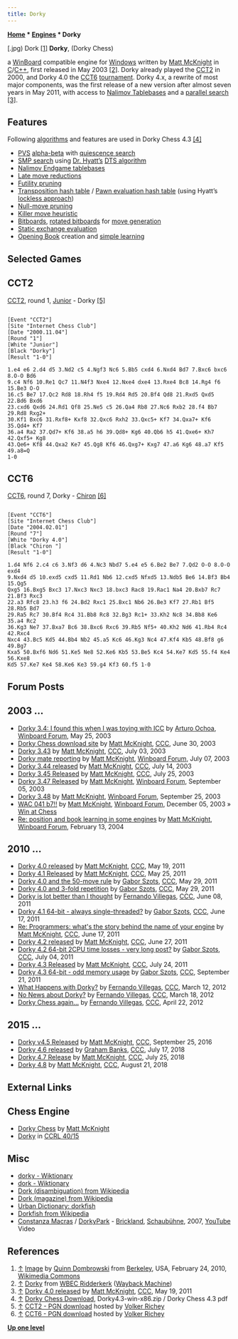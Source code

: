 ```yaml
---
title: Dorky
---
```

**[Home](Home "Home") * [Engines](Engines "Engines") * Dorky**

\[.jpg) Dork <a id="cite-note-1" href="#cite-ref-1">[1]</a>
**Dorky**, (Dorky Chess)

a [WinBoard](WinBoard "WinBoard") compatible engine for [Windows](Windows "Windows") written by [Matt McKnight](Matt_McKnight "Matt McKnight") in [C](C "C")/[C++](Cpp "Cpp"),
first released in May 2003 <a id="cite-note-2" href="#cite-ref-2">[2]</a>.
Dorky already played the [CCT2](CCT2 "CCT2") in 2000, and Dorky 4.0 the [CCT6](CCT6 "CCT6") [tournament](CCT_Tournaments "CCT Tournaments").
Dorky 4.x, a rewrite of most major components, was the first release of a new version after almost seven years in May 2011,
with access to [Nalimov Tablebases](Nalimov_Tablebases "Nalimov Tablebases") and a [parallel search](Parallel_Search "Parallel Search")
<a id="cite-note-3" href="#cite-ref-3">[3]</a>.

## Features

Following [algorithms](Algorithms "Algorithms") and features are used in Dorky Chess 4.3
<a id="cite-note-4" href="#cite-ref-4">[4]</a>

- [PVS](Principal_Variation_Search "Principal Variation Search") [alpha-beta](Alpha-Beta "Alpha-Beta") with [quiescence search](Quiescence_Search "Quiescence Search")
- [SMP search](Parallel_Search "Parallel Search") using [Dr. Hyatt’s](Robert_Hyatt "Robert Hyatt") [DTS algorithm](Dynamic_Tree_Splitting "Dynamic Tree Splitting")
- [Nalimov Endgame tablebases](Nalimov_Tablebases "Nalimov Tablebases")
- [Late move reductions](Late_Move_Reductions "Late Move Reductions")
- [Futility pruning](Futility_Pruning "Futility Pruning")
- [Transposition hash table](Transposition_Table "Transposition Table") / [Pawn evaluation hash table](Pawn_Hash_Table "Pawn Hash Table") (using Hyatt’s [lockless approach](Shared_Hash_Table#Lockless "Shared Hash Table"))
- [Null-move pruning](Null_Move_Pruning "Null Move Pruning")
- [Killer move heuristic](Killer_Heuristic "Killer Heuristic")
- [Bitboards](Bitboards "Bitboards"), [rotated bitboards](Rotated_Bitboards "Rotated Bitboards") for [move generation](Move_Generation "Move Generation")
- [Static exchange evaluation](Static_Exchange_Evaluation "Static Exchange Evaluation")
- [Opening Book](Opening_Book "Opening Book") creation and [simple learning](Book_Learning "Book Learning")

## Selected Games

## CCT2

[CCT2](CCT2 "CCT2"), round 1, [Junior](Junior "Junior") - Dorky <a id="cite-note-5" href="#cite-ref-5">[5]</a>

```

[Event "CCT2"]
[Site "Internet Chess Club"]
[Date "2000.11.04"]
[Round "1"]
[White "Junior"]
[Black "Dorky"]
[Result "1-0"]

1.e4 e6 2.d4 d5 3.Nd2 c5 4.Ngf3 Nc6 5.Bb5 cxd4 6.Nxd4 Bd7 7.Bxc6 bxc6 8.O-O Bd6 
9.c4 Nf6 10.Re1 Qc7 11.N4f3 Nxe4 12.Nxe4 dxe4 13.Rxe4 Bc8 14.Rg4 f6 15.Be3 O-O 
16.c5 Be7 17.Qc2 Rd8 18.Rh4 f5 19.Rd4 Rd5 20.Bf4 Qd8 21.Rxd5 Qxd5 22.Bd6 Bxd6 
23.cxd6 Qxd6 24.Rd1 Qf8 25.Ne5 c5 26.Qa4 Rb8 27.Nc6 Rxb2 28.f4 Bb7 29.Rd8 Rxg2+ 
30.Kf1 Bxc6 31.Rxf8+ Kxf8 32.Qxc6 Rxh2 33.Qxc5+ Kf7 34.Qxa7+ Kf6 35.Qd4+ Kf7 
36.a4 Ra2 37.Qd7+ Kf6 38.a5 h6 39.Qd8+ Kg6 40.Qb6 h5 41.Qxe6+ Kh7 42.Qxf5+ Kg8 
43.Qe6+ Kf8 44.Qxa2 Ke7 45.Qg8 Kf6 46.Qxg7+ Kxg7 47.a6 Kg6 48.a7 Kf5 49.a8=Q
1-0

```

## CCT6

[CCT6](CCT6 "CCT6"), round 7, Dorky - [Chiron](Chiron "Chiron") <a id="cite-note-6" href="#cite-ref-6">[6]</a>

```

[Event "CCT6"]
[Site "Internet Chess Club"]
[Date "2004.02.01"]
[Round "7"]
[White "Dorky 4.0"]
[Black "Chiron "]
[Result "1-0"]

1.d4 Nf6 2.c4 c6 3.Nf3 d6 4.Nc3 Nbd7 5.e4 e5 6.Be2 Be7 7.Qd2 O-O 8.O-O exd4 
9.Nxd4 d5 10.exd5 cxd5 11.Rd1 Nb6 12.cxd5 Nfxd5 13.Ndb5 Be6 14.Bf3 Bb4 15.Qg5 
Qxg5 16.Bxg5 Bxc3 17.Nxc3 Nxc3 18.bxc3 Rac8 19.Rac1 Na4 20.Bxb7 Rc7 21.Bf3 Rxc3 
22.a3 Rfc8 23.h3 f6 24.Bd2 Rxc1 25.Bxc1 Nb6 26.Be3 Kf7 27.Rb1 Bf5 28.Rb5 Bd7 
29.Ra5 Rc7 30.Bf4 Rc4 31.Bb8 Rc8 32.Bg3 Rc1+ 33.Kh2 Nc8 34.Bb8 Ke6 35.a4 Rc2 
36.Kg3 Ne7 37.Bxa7 Bc6 38.Bxc6 Rxc6 39.Rb5 Nf5+ 40.Kh2 Nd6 41.Rb4 Rc4 42.Rxc4 
Nxc4 43.Bc5 Kd5 44.Bb4 Nb2 45.a5 Kc6 46.Kg3 Nc4 47.Kf4 Kb5 48.Bf8 g6 49.Bg7 
Kxa5 50.Bxf6 Nd6 51.Ke5 Ne8 52.Ke6 Kb5 53.Be5 Kc4 54.Ke7 Kd5 55.f4 Ke4 56.Kxe8 
Kd5 57.Ke7 Ke4 58.Ke6 Ke3 59.g4 Kf3 60.f5 1-0

```

## Forum Posts

## 2003 ...

- [Dorky 3.4: I found this when I was toying with ICC](http://www.open-aurec.com/wbforum/viewtopic.php?f=18&t=42742) by [Arturo Ochoa](Arturo_Ochoa "Arturo Ochoa"), [Winboard Forum](Computer_Chess_Forums "Computer Chess Forums"), May 25, 2003
- [Dorky Chess download site](https://www.stmintz.com/ccc/index.php?id=303923) by [Matt McKnight](Matt_McKnight "Matt McKnight"), [CCC](CCC "CCC"), June 30, 2003
- [Dorky 3.43](https://www.stmintz.com/ccc/index.php?id=304559) by [Matt McKnight](Matt_McKnight "Matt McKnight"), [CCC](CCC "CCC"), July 03, 2003
- [Dorky mate reporting](http://www.open-aurec.com/wbforum/viewtopic.php?f=18&t=43289) by [Matt McKnight](Matt_McKnight "Matt McKnight"), [Winboard Forum](Computer_Chess_Forums "Computer Chess Forums"), July 07, 2003
- [Dorky 3.44 released](https://www.stmintz.com/ccc/index.php?id=306467) by [Matt McKnight](Matt_McKnight "Matt McKnight"), [CCC](CCC "CCC"), July 14, 2003
- [Dorky 3.45 Released](https://www.stmintz.com/ccc/index.php?id=308070) by [Matt McKnight](Matt_McKnight "Matt McKnight"), [CCC](CCC "CCC"), July 25, 2003
- [Dorky 3.47 Released](http://www.open-aurec.com/wbforum/viewtopic.php?f=18&t=43988) by [Matt McKnight](Matt_McKnight "Matt McKnight"), [Winboard Forum](Computer_Chess_Forums "Computer Chess Forums"), September 05, 2003
- [Dorky 3.48](http://www.open-aurec.com/wbforum/viewtopic.php?f=18&t=44272) by [Matt McKnight](Matt_McKnight "Matt McKnight"), [Winboard Forum](Computer_Chess_Forums "Computer Chess Forums"), September 25, 2003
- [WAC 041 b7!!](http://www.open-aurec.com/wbforum/viewtopic.php?f=18&t=45460) by [Matt McKnight](Matt_McKnight "Matt McKnight"), [Winboard Forum](Computer_Chess_Forums "Computer Chess Forums"), December 05, 2003 » [Win at Chess](Win_at_Chess "Win at Chess")
- [Re: position and book learning in some engines](http://www.open-aurec.com/wbforum/viewtopic.php?f=18&t=46471&start=1) by [Matt McKnight](Matt_McKnight "Matt McKnight"), [Winboard Forum](Computer_Chess_Forums "Computer Chess Forums"), February 13, 2004

## 2010 ...

- [Dorky 4.0 released](http://www.talkchess.com/forum/viewtopic.php?t=39116) by [Matt McKnight](Matt_McKnight "Matt McKnight"), [CCC](CCC "CCC"), May 19, 2011
- [Dorky 4.1 Released](http://www.talkchess.com/forum/viewtopic.php?t=39167) by [Matt McKnight](Matt_McKnight "Matt McKnight"), [CCC](CCC "CCC"), May 25, 2011
- [Dorky 4.0 and the 50-move rule](http://www.talkchess.com/forum/viewtopic.php?t=39226) by [Gabor Szots](Gabor_Szots "Gabor Szots"), [CCC](CCC "CCC"), May 29, 2011
- [Dorky 4.0 and 3-fold repetition](http://www.talkchess.com/forum/viewtopic.php?t=39228) by [Gabor Szots](Gabor_Szots "Gabor Szots"), [CCC](CCC "CCC"), May 29, 2011
- [Dorky is lot better than I thought](http://www.talkchess.com/forum/viewtopic.php?t=39312) by [Fernando Villegas](Fernando_Villegas "Fernando Villegas"), [CCC](CCC "CCC"), June 08, 2011
- [Dorky 4.1 64-bit - always single-threaded?](http://www.talkchess.com/forum/viewtopic.php?t=39405) by [Gabor Szots](Gabor_Szots "Gabor Szots"), [CCC](CCC "CCC"), June 17, 2011
- [Re: Programmers: what's the story behind the name of your engine](http://www.talkchess.com/forum3/viewtopic.php?f=2&t=39407&start=4) by [Matt McKnight](Matt_McKnight "Matt McKnight"), [CCC](CCC "CCC"), June 17, 2011
- [Dorky 4.2 released](http://www.talkchess.com/forum/viewtopic.php?t=39500) by [Matt McKnight](Matt_McKnight "Matt McKnight"), [CCC](CCC "CCC"), June 27, 2011
- [Dorky 4.2 64-bit 2CPU time losses - very long post?](http://www.talkchess.com/forum/viewtopic.php?t=39603) by [Gabor Szots](Gabor_Szots "Gabor Szots"), [CCC](CCC "CCC"), July 04, 2011
- [Dorky 4.3 Released](http://www.talkchess.com/forum/viewtopic.php?t=39840) by [Matt McKnight](Matt_McKnight "Matt McKnight"), [CCC](CCC "CCC"), July 24, 2011
- [Dorky 4.3 64-bit - odd memory usage](http://www.talkchess.com/forum/viewtopic.php?t=40487) by [Gabor Szots](Gabor_Szots "Gabor Szots"), [CCC](CCC "CCC"), September 21, 2011
- [What Happens with Dorky?](http://www.talkchess.com/forum3/viewtopic.php?f=2&t=42846) by [Fernando Villegas](Fernando_Villegas "Fernando Villegas"), [CCC](CCC "CCC"), March 12, 2012
- [No News about Dorky?](http://www.talkchess.com/forum3/viewtopic.php?f=2&t=42924) by [Fernando Villegas](Fernando_Villegas "Fernando Villegas"), [CCC](CCC "CCC"), March 18, 2012
- [Dorky Chess again...](http://www.talkchess.com/forum3/viewtopic.php?f=2&t=43412) by [Fernando Villegas](Fernando_Villegas "Fernando Villegas"), [CCC](CCC "CCC"), April 22, 2012

## 2015 ...

- [Dorky v4.5 Released](http://www.talkchess.com/forum/viewtopic.php?t=61531) by [Matt McKnight](Matt_McKnight "Matt McKnight"), [CCC](CCC "CCC"), September 25, 2016
- [Dorky 4.6 released](http://www.talkchess.com/forum3/viewtopic.php?f=2&t=68004) by [Graham Banks](Graham_Banks "Graham Banks"), [CCC](CCC "CCC"), July 17, 2018
- [Dorky 4.7 Release](http://www.talkchess.com/forum3/viewtopic.php?f=2&t=68075) by [Matt McKnight](Matt_McKnight "Matt McKnight"), [CCC](CCC "CCC"), July 25, 2018
- [Dorky 4.8](http://www.talkchess.com/forum3/viewtopic.php?f=2&t=68267) by [Matt McKnight](Matt_McKnight "Matt McKnight"), [CCC](CCC "CCC"), August 21, 2018

## External Links

## Chess Engine

- [Dorky Chess](http://home.insightbb.com/~mmcknight/) by [Matt McKnight](Matt_McKnight "Matt McKnight")
- [Dorky](http://www.computerchess.org.uk/ccrl/4040/cgi/compare_engines.cgi?family=Dorky&print=Rating+list&print=Results+table&print=LOS+table&print=Ponder+hit+table&print=Eval+difference+table&print=Comopp+gamenum+table&print=Overlap+table&print=Score+with+common+opponents) in [CCRL 40/15](CCRL "CCRL")

## Misc

- [dorky - Wiktionary](https://en.wiktionary.org/wiki/dorky)
- [dork - Wiktionary](https://en.wiktionary.org/wiki/dork)
- [Dork (disambiguation) from Wikipedia](https://en.wikipedia.org/wiki/Dork)
- [Dork (magazine) from Wikipedia](<https://en.wikipedia.org/wiki/Dork_(magazine)>)
- [Urban Dictionary: dorkfish](https://www.urbandictionary.com/define.php?term=dorkfish)
- [Dorkfish from Wikipedia](https://en.wikipedia.org/wiki/Dorkfish)
- [Constanza Macras](https://www.schaubuehne.de/de/personen/constanza-macras.html) / [DorkyPark](https://en.wikipedia.org/wiki/Dorky_Park) - [Brickland](http://www.dorkypark.org/site/exhibit/brickland-2/), [Schaubühne](https://en.wikipedia.org/wiki/Schaub%C3%BChne), 2007, [YouTube](https://en.wikipedia.org/wiki/YouTube) Video

## References

1. <a id="cite-ref-1" href="#cite-note-1">↑</a> [Image](<https://commons.wikimedia.org/wiki/File:Dork_(4385707475).jpg>) by [Quinn Dombrowski](https://www.flickr.com/people/53326337@N00) from [Berkeley](https://en.wikipedia.org/wiki/Berkeley,_California), USA, February 24, 2010, [Wikimedia Commons](https://en.wikipedia.org/wiki/Wikimedia_Commons)
1. <a id="cite-ref-2" href="#cite-note-2">↑</a> [Dorky](https://web.archive.org/web/20120513030524/http://wbec-ridderkerk.nl/html/details1/Dorky.html) from [WBEC Ridderkerk](WBEC "WBEC") ([Wayback Machine](https://en.wikipedia.org/wiki/Wayback_Machine))
1. <a id="cite-ref-3" href="#cite-note-3">↑</a> [Dorky 4.0 released](http://www.talkchess.com/forum/viewtopic.php?t=39116) by [Matt McKnight](Matt_McKnight "Matt McKnight"), [CCC](CCC "CCC"), May 19, 2011
1. <a id="cite-ref-4" href="#cite-note-4">↑</a> [Dorky Chess Download](http://home.insightbb.com/~mmcknight/), Dorky4.3-win-x86.zip / Dorky Chess 4.3 pdf
1. <a id="cite-ref-5" href="#cite-note-5">↑</a> [CCT2 - PGN download](http://www.vrichey.de/cct2/) hosted by [Volker Richey](index.php?title=Volker_Richey&action=edit&redlink=1 "Volker Richey (page does not exist)")
1. <a id="cite-ref-6" href="#cite-note-6">↑</a> [CCT6 - PGN download](http://www.vrichey.de/cct6/) hosted by [Volker Richey](index.php?title=Volker_Richey&action=edit&redlink=1 "Volker Richey (page does not exist)")

**[Up one level](Engines "Engines")**

